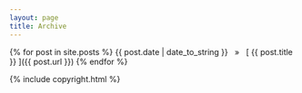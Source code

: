 ```yaml
---
layout: page
title: Archive
---
```


{% for post in site.posts %}
  {{ post.date | date_to_string }} &nbsp;&nbsp;&raquo;&nbsp;&nbsp; [ {{ post.title }} ]({{ post.url }})
{% endfor %}

{% include copyright.html %}